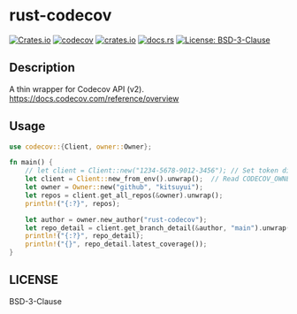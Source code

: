 # rust-codecov

[![Crates.io](https://img.shields.io/crates/d/codecov)](https://crates.io/crates/codecov)
[![codecov](https://codecov.io/gh/kitsuyui/rust-codecov/branch/main/graph/badge.svg?token=0OM9KWFZQC)](https://codecov.io/gh/kitsuyui/rust-codecov)
[![crates.io](https://img.shields.io/crates/v/codecov.svg)](https://crates.io/crates/codecov)
[![docs.rs](https://docs.rs/codecov/badge.svg)](https://docs.rs/codecov)
[![License: BSD-3-Clause](https://img.shields.io/badge/License-BSD--3--Clause-blue.svg)](https://opensource.org/licenses/BSD-3-Clause)

## Description

A thin wrapper for Codecov API (v2).
https://docs.codecov.com/reference/overview

## Usage

```rust
use codecov::{Client, owner::Owner};

fn main() {
    // let client = Client::new("1234-5678-9012-3456"); // Set token directly
    let client = Client::new_from_env().unwrap();  // Read CODECOV_OWNER_TOKEN from environment variable
    let owner = Owner::new("github", "kitsuyui");
    let repos = client.get_all_repos(&owner).unwrap();
    println!("{:?}", repos);

    let author = owner.new_author("rust-codecov");
    let repo_detail = client.get_branch_detail(&author, "main").unwrap();
    println!("{:?}", repo_detail);
    println!("{}", repo_detail.latest_coverage());
}
```

## LICENSE

BSD-3-Clause
